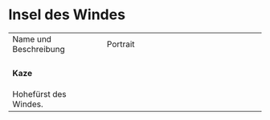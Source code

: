 # Insel des Windes

<table>
<tr><td>Name und Beschreibung</td><td width="300">Portrait</td></tr>
<tr><td><h4>Kaze</h4> Hohefürst des Windes.</td><td><img src="" alt="" /></td></tr>
</table>
